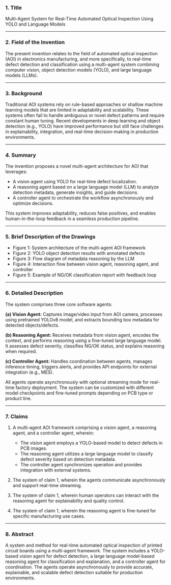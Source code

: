 ### 1. Title
Multi-Agent System for Real-Time Automated Optical Inspection Using YOLO and Language Models

---

### 2. Field of the Invention
The present invention relates to the field of automated optical inspection (AOI) in electronics manufacturing, and more specifically, to real-time defect detection and classification using a multi-agent system combining computer vision, object detection models (YOLO), and large language models (LLMs).

---

### 3. Background
Traditional AOI systems rely on rule-based approaches or shallow machine learning models that are limited in adaptability and scalability. These systems often fail to handle ambiguous or novel defect patterns and require constant human tuning. Recent developments in deep learning and object detection (e.g., YOLO) have improved performance but still face challenges in explainability, integration, and real-time decision-making in production environments.

---

### 4. Summary
The invention proposes a novel multi-agent architecture for AOI that leverages:
- A vision agent using YOLO for real-time defect localization.
- A reasoning agent based on a large language model (LLM) to analyze detection metadata, generate insights, and guide decisions.
- A controller agent to orchestrate the workflow asynchronously and optimize decisions.

This system improves adaptability, reduces false positives, and enables human-in-the-loop feedback in a seamless production pipeline.

---

### 5. Brief Description of the Drawings
- Figure 1: System architecture of the multi-agent AOI framework
- Figure 2: YOLO object detection results with annotated defects
- Figure 3: Flow diagram of metadata reasoning by the LLM
- Figure 4: Interaction flow between vision agent, reasoning agent, and controller
- Figure 5: Example of NG/OK classification report with feedback loop

---

### 6. Detailed Description
The system comprises three core software agents:

**(a) Vision Agent:** Captures image/video input from AOI camera, processes using pretrained YOLOv8 model, and extracts bounding box metadata for detected objects/defects.

**(b) Reasoning Agent:** Receives metadata from vision agent, encodes the context, and performs reasoning using a fine-tuned large language model. It assesses defect severity, classifies NG/OK status, and explains reasoning when required.

**(c) Controller Agent:** Handles coordination between agents, manages inference timing, triggers alerts, and provides API endpoints for external integration (e.g., MES).

All agents operate asynchronously with optional streaming mode for real-time factory deployment. The system can be customized with different model checkpoints and fine-tuned prompts depending on PCB type or product line.

---

### 7. Claims
1. A multi-agent AOI framework comprising a vision agent, a reasoning agent, and a controller agent, wherein:
   - The vision agent employs a YOLO-based model to detect defects in PCB images.
   - The reasoning agent utilizes a large language model to classify defect severity based on detection metadata.
   - The controller agent synchronizes operation and provides integration with external systems.

2. The system of claim 1, wherein the agents communicate asynchronously and support real-time streaming.

3. The system of claim 1, wherein human operators can interact with the reasoning agent for explainability and quality control.

4. The system of claim 1, wherein the reasoning agent is fine-tuned for specific manufacturing use cases.

---

### 8. Abstract
A system and method for real-time automated optical inspection of printed circuit boards using a multi-agent framework. The system includes a YOLO-based vision agent for defect detection, a large language model-based reasoning agent for classification and explanation, and a controller agent for coordination. The agents operate asynchronously to provide accurate, explainable, and scalable defect detection suitable for production environments.




<!-- 

Note cần làm:
1. Tham khảo cách viết của: https://patentimages.storage.googleapis.com/68/f0/75/b31b89b81034a0/US20230260260A1.pdf

 -->


<!-- 

1. Abstract

**MÔ TẢ BẰNG LỜI CÁCH THUẬT TOÁN CHƯƠNG TRÌNH HOẠT ĐỘNG**

A machine learning method comprises:

S210. applying a constrastive learning model to a training image and an image mask to generate a foreground feature vector pair and a background feature pair, wherein the training image corresponds to the image mask.

S220. calculating a foreground loss and a background loss according to the foreground feature vector pair and the background feature vector pair.

S230. performing a weighted loss calculation on the foreground loss and the background loss by using a first weight and a second weight to generate a total loss, wherein the first weight corresponds to the foreground loss, and the second weight corresponds to the background loss .

S240. determine whether a recursion end condition is met according to the total loss.

S250. if YES, adjusting a parameter of a machine learning model by using the first encoder.

S260. if NO, adjusting ta parameter of the first encoder of the constrastive learning model by using the total loss, adjusting a parameter of the second encoder of the contrastive learning model by using the total loss and a preset multiple, capturing a new training image and a new training iamge and a new image mask corresponding to the new training image and the new image mask as the training image and the image mask.



MACHINE LEARNING METHOD AND DEVICE 

CROSS-REFERENCE TO RELATED APPLICATION

[0001]   This application claims priority to U.S.Provisional Application Ser.No
 -->